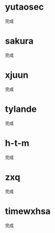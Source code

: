 
# yutaosec

完成

# sakura

完成

# xjuun

完成

#  tylande

完成

# h-t-m

完成

# zxq

完成

# timewxhsa

完成
